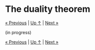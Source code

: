 # The duality theorem

[« Previous](./python) \| [Up ↑](.) \| [Next »](../5_complexity)

(in progress)

[« Previous](./python) \| [Up ↑](.) \| [Next »](../5_complexity)
